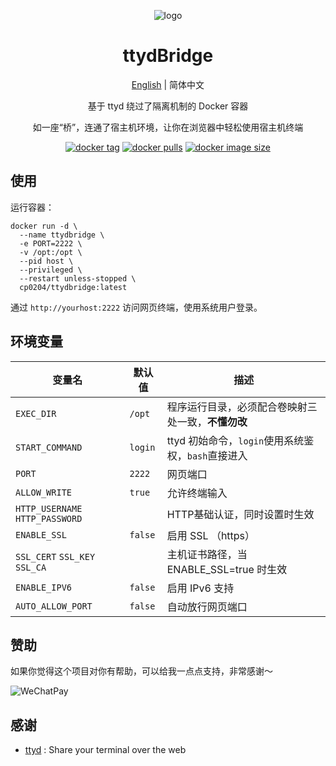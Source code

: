 <div align="center">

![logo](img/icon.png)

# ttydBridge

[English](/README.md) | 简体中文

基于 ttyd 绕过了隔离机制的 Docker 容器

如一座“桥”，连通了宿主机环境，让你在浏览器中轻松使用宿主机终端

[![docker tag][docker-tag-image]][github-url] [![docker pulls][docker-pulls-image]][docker-url] [![docker image size][docker-image-size-image]][docker-url]

[docker-tag-image]: https://img.shields.io/docker/v/cp0204/ttydbridge
[docker-pulls-image]: https://img.shields.io/docker/pulls/cp0204/ttydbridge
[docker-image-size-image]: https://img.shields.io/docker/image-size/cp0204/ttydbridge
[github-url]: https://github.com/Cp0204/ttydbridge
[docker-url]: https://hub.docker.com/r/cp0204/ttydbridge

</div>

## 使用

运行容器：

```shell
docker run -d \
  --name ttydbridge \
  -e PORT=2222 \
  -v /opt:/opt \
  --pid host \
  --privileged \
  --restart unless-stopped \
  cp0204/ttydbridge:latest
```

通过 `http://yourhost:2222` 访问网页终端，使用系统用户登录。

## 环境变量

| 变量名                          | 默认值  | 描述                                               |
| ------------------------------- | ------- | -------------------------------------------------- |
| `EXEC_DIR`                      | `/opt`  | 程序运行目录，必须配合卷映射三处一致，**不懂勿改** |
| `START_COMMAND`                 | `login` | ttyd 初始命令，`login`使用系统鉴权，`bash`直接进入 |
| `PORT`                          | `2222`  | 网页端口                                           |
| `ALLOW_WRITE`                   | `true`  | 允许终端输入                                       |
| `HTTP_USERNAME` `HTTP_PASSWORD` |         | HTTP基础认证，同时设置时生效                       |
| `ENABLE_SSL`                    | `false` | 启用 SSL （https）                                 |
| `SSL_CERT` `SSL_KEY` `SSL_CA`   |         | 主机证书路径，当 ENABLE_SSL=true 时生效            |
| `ENABLE_IPV6`                   | `false` | 启用 IPv6 支持                                     |
| `AUTO_ALLOW_PORT`               | `false` | 自动放行网页端口                                   |

## 赞助

如果你觉得这个项目对你有帮助，可以给我一点点支持，非常感谢～

![WeChatPay](https://cdn.jsdelivr.net/gh/Cp0204/Cp0204@main/img/wechat_pay_qrcode.png)

## 感谢

- [ttyd](https://github.com/tsl0922/ttyd) : Share your terminal over the web

